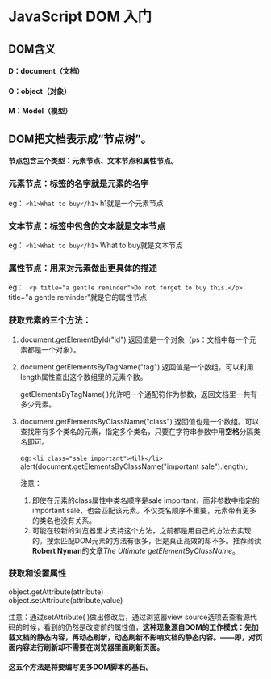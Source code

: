 # JavaScript DOM 入门
## DOM含义
#### D：document（文档）
#### O：object（对象）
#### M：Model（模型）
## DOM把文档表示成“节点树”。
#### 节点包含三个类型：元素节点、文本节点和属性节点。
### 元素节点：标签的名字就是元素的名字
eg：
`<h1>What to buy</h1>`   h1就是一个元素节点

### 文本节点：标签中包含的文本就是文本节点
eg：
`<h1>What to buy</h1>`   What to buy就是文本节点
### 属性节点：用来对元素做出更具体的描述
eg： 
` <p title="a gentle reminder">Do not forget to buy this.</p>`   title="a gentle reminder"就是它的属性节点
### 获取元素的三个方法：
1. document.getElementById("id")
返回值是一个对象（ps：文档中每一个元素都是一个对象）。

2. document.getElementsByTagName("tag")
返回值是一个数组，可以利用length属性查出这个数组里的元素个数。

   getElementsByTagName( )允许吧一个通配符作为参数，返回文档里一共有多少元素。


3. document.getElementsByClassName("class")
返回值也是一个数组。可以查找带有多个类名的元素，指定多个类名，只要在字符串参数中用**空格**分隔类名即可。

   eg:   `<li class="sale important">Milk</li>` 
   alert(document.getElementsByClassName("important sale").length);
   
   注意：
   1. 即使在元素的class属性中类名顺序是sale important，而非参数中指定的important sale，也会匹配该元素。不仅类名顺序不重要，元素带有更多的类名也没有关系。
   1. 可能在较新的浏览器里才支持这个方法，之前都是用自己的方法去实现的。搜索匹配DOM元素的方法有很多，但是真正高效的却不多。推荐阅读**Robert Nyman**的文章*The Ultimate getElementByClassName*。

### 获取和设置属性
object.getAttribute(attribute)  
object.setAttribute(attribute,value)

注意：通过setAttribute( )做出修改后，通过浏览器view source选项去查看源代码的时候，看到的仍然是改变前的属性值，**这种现象源自DOM的工作模式：先加载文档的静态内容，再动态刷新，动态刷新不影响文档的静态内容。——即，对页面内容进行刷新却不需要在浏览器里面刷新页面。**

#### 这五个方法是将要编写更多DOM脚本的基石。
 